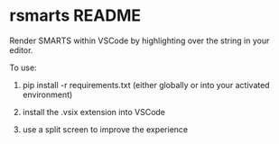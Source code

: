 # rsmarts README

Render SMARTS within VSCode by highlighting over the string in your editor.


To use:

1. pip install -r requirements.txt (either globally or into your activated environment)

2. install the .vsix extension into VSCode

3. use a split screen to improve the experience
